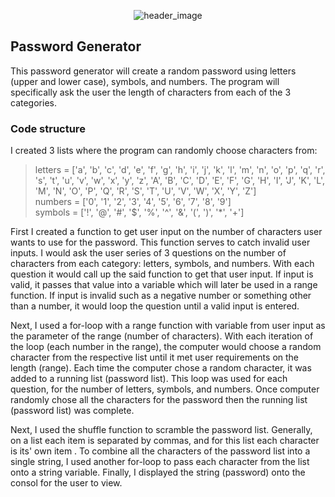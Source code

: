 <p align="center">
  <img src="https://i.imgur.com/HDtcLAz.png" alt="header_image"/>
</p>

<h2>Password Generator</h2>

This password generator will create a random password using letters (upper and lower case), symbols, and numbers. The program will specifically ask the user the length of characters from each of the 3 categories.

<h3>Code structure</h3>

I created 3 lists where the program can randomly choose characters from:
>letters = ['a', 'b', 'c', 'd', 'e', 'f', 'g', 'h', 'i', 'j', 'k', 'l', 'm', 'n', 'o', 'p', 'q', 'r', 's', 't', 'u', 'v', 'w', 'x', 'y', 'z', 'A', 'B', 'C', 'D', 'E', 'F', 'G', 'H', 'I', 'J', 'K', 'L', 'M', 'N', 'O', 'P', 'Q', 'R', 'S', 'T', 'U', 'V', 'W', 'X', 'Y', 'Z'] </br>
>numbers = ['0', '1', '2', '3', '4', '5', '6', '7', '8', '9']</br>
>symbols = ['!', '@', '#', '$', '%', '^', '&', '(', ')', '*', '+']</br>

First I created a function to get user input on the number of characters user wants to use for the password. This function serves to catch invalid user inputs. I would ask the user series of 3 questions on the number of characters from each category: letters, symbols, and numbers. With each question it would call up the said function to get that user input. If input is valid, it passes that value into a variable which will later be used in a range function. If input is invalid such as a negative number or something other than a number, it would loop the question until a valid input is entered. 

Next, I used a for-loop with a range function with variable from user input as the parameter of the range (number of characters). With each iteration of the loop (each number in the range), the computer would choose a random character from the respective list until it met user requirements on the length (range). Each time the computer chose a random character, it was added to a running list (password list). This loop was used for each question, for the number of letters, symbols, and numbers. Once computer randomly chose all the characters for the password then the running list (password list) was complete.

Next, I used the shuffle function to scramble the password list. Generally, on a list each item is separated by commas, and for this list each character is its' own item . To combine all the characters of the password list into a single string, I used another for-loop to pass each character from the list onto a string variable. Finally, I displayed the string (password) onto the consol for the user to view.  
